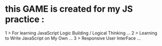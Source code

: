 # this GAME is created for my JS practice :

1 > For learning JavaScript Logic Building / Logical Thinking ...
2 > Learning to Write JavaScript on My Own ...
3 > Responsive User InterFace ...
